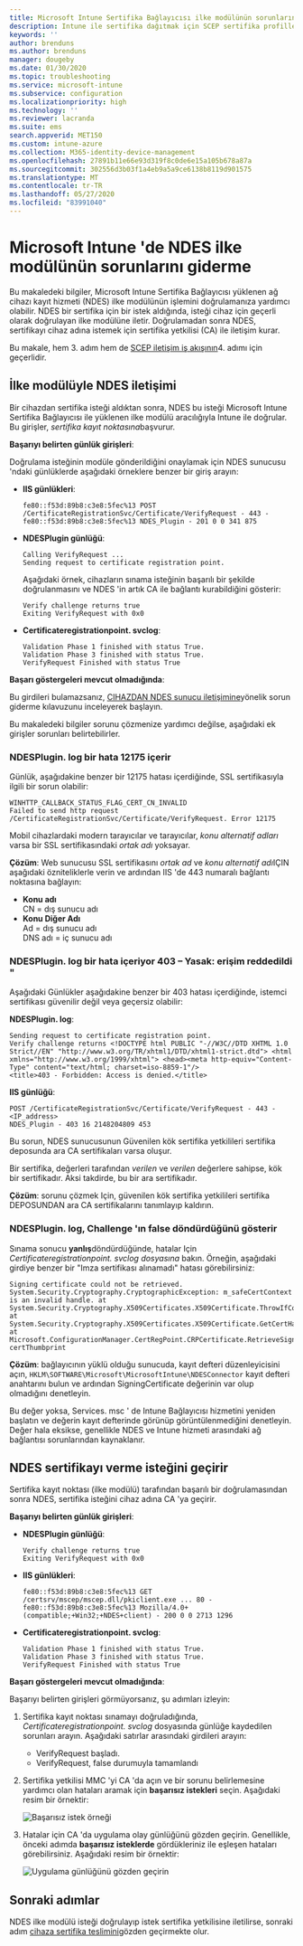 ```yaml
---
title: Microsoft Intune Sertifika Bağlayıcısı ilke modülünün sorunlarını giderme | Microsoft Docs
description: Intune ile sertifika dağıtmak için SCEP sertifika profillerini kullandığınızda modül bir sertifika isteğini işlediğinde, NDES ilke modülünün işleminde sorun giderin.
keywords: ''
author: brenduns
ms.author: brenduns
manager: dougeby
ms.date: 01/30/2020
ms.topic: troubleshooting
ms.service: microsoft-intune
ms.subservice: configuration
ms.localizationpriority: high
ms.technology: ''
ms.reviewer: lacranda
ms.suite: ems
search.appverid: MET150
ms.custom: intune-azure
ms.collection: M365-identity-device-management
ms.openlocfilehash: 27891b11e66e93d319f8c0de6e15a105b678a87a
ms.sourcegitcommit: 302556d3b03f1a4eb9a5a9ce6138b8119d901575
ms.translationtype: MT
ms.contentlocale: tr-TR
ms.lasthandoff: 05/27/2020
ms.locfileid: "83991040"
---
```

# <a name="troubleshoot-the-ndes-policy-module-in-microsoft-intune"></a>Microsoft Intune 'de NDES ilke modülünün sorunlarını giderme

Bu makaledeki bilgiler, Microsoft Intune Sertifika Bağlayıcısı yüklenen ağ cihazı kayıt hizmeti (NDES) ilke modülünün işlemini doğrulamanıza yardımcı olabilir. NDES bir sertifika için bir istek aldığında, isteği cihaz için geçerli olarak doğrulayan ilke modülüne iletir. Doğrulamadan sonra NDES, sertifikayı cihaz adına istemek için sertifika yetkilisi (CA) ile iletişim kurar.

Bu makale, hem 3. adım hem de [SCEP iletişim iş akışının](troubleshoot-scep-certificate-profiles.md)4. adımı için geçerlidir.

## <a name="ndes-communication-to-the-policy-module"></a>İlke modülüyle NDES iletişimi

Bir cihazdan sertifika isteği aldıktan sonra, NDES bu isteği Microsoft Intune Sertifika Bağlayıcısı ile yüklenen ilke modülü aracılığıyla Intune ile doğrular. Bu girişler, *sertifika kayıt noktasına*başvurur.

**Başarıyı belirten günlük girişleri**:

Doğrulama isteğinin modüle gönderildiğini onaylamak için NDES sunucusu 'ndaki günlüklerde aşağıdaki örneklere benzer bir giriş arayın:

- **IIS günlükleri**:

  ```
  fe80::f53d:89b8:c3e8:5fec%13 POST /CertificateRegistrationSvc/Certificate/VerifyRequest - 443 - 
  fe80::f53d:89b8:c3e8:5fec%13 NDES_Plugin - 201 0 0 341 875
  ```

- **NDESPlugin günlüğü**:

  ```
  Calling VerifyRequest ...  
  Sending request to certificate registration point.
  ```

  Aşağıdaki örnek, cihazların sınama isteğinin başarılı bir şekilde doğrulanmasını ve NDES 'in artık CA ile bağlantı kurabildiğini gösterir:

  ```
  Verify challenge returns true
  Exiting VerifyRequest with 0x0
  ```

- **Certificateregistrationpoint. svclog**:

  `Validation Phase 1 finished with status True.`  
  `Validation Phase 3 finished with status True.`  
  `VerifyRequest Finished with status True`


**Başarı göstergeleri mevcut olmadığında**:

Bu girdileri bulamazsanız, [CIHAZDAN NDES sunucu iletişimine](troubleshoot-scep-certificate-device-to-ndes.md#troubleshoot-common-errors)yönelik sorun giderme kılavuzunu inceleyerek başlayın.

Bu makaledeki bilgiler sorunu çözmenize yardımcı değilse, aşağıdaki ek girişler sorunları belirtebilirler.

### <a name="ndespluginlog-contains-an-error-12175"></a>NDESPlugin. log bir hata 12175 içerir

Günlük, aşağıdakine benzer bir 12175 hatası içerdiğinde, SSL sertifikasıyla ilgili bir sorun olabilir:

```
WINHTTP_CALLBACK_STATUS_FLAG_CERT_CN_INVALID
Failed to send http request /CertificateRegistrationSvc/Certificate/VerifyRequest. Error 12175
```

Mobil cihazlardaki modern tarayıcılar ve tarayıcılar, *konu alternatif adları* varsa bir SSL sertifikasındaki *ortak adı* yoksayar.

**Çözüm**: Web sunucusu SSL sertifikasını *ortak ad* ve *konu alternatif adı*IÇIN aşağıdaki özniteliklerle verin ve ardından IIS 'de 443 numaralı bağlantı noktasına bağlayın:

  - **Konu adı**  
    CN = dış sunucu adı
  - **Konu Diğer Adı**  
     Ad = dış sunucu adı  
     DNS adı = iç sunucu adı

### <a name="ndespluginlog-contains-an-error-403--forbidden-access-is-denied"></a>NDESPlugin. log bir hata içeriyor 403 – Yasak: erişim reddedildi "

Aşağıdaki Günlükler aşağıdakine benzer bir 403 hatası içerdiğinde, istemci sertifikası güvenilir değil veya geçersiz olabilir:

**NDESPlugin. log**:

```
Sending request to certificate registration point.
Verify challenge returns <!DOCTYPE html PUBLIC "-//W3C//DTD XHTML 1.0 Strict//EN" "http://www.w3.org/TR/xhtml1/DTD/xhtml1-strict.dtd"> <html xmlns="http://www.w3.org/1999/xhtml"> <head><meta http-equiv="Content-Type" content="text/html; charset=iso-8859-1"/>
<title>403 - Forbidden: Access is denied.</title>
```

**IIS günlüğü**:

```
POST /CertificateRegistrationSvc/Certificate/VerifyRequest - 443 -<IP_address>
NDES_Plugin - 403 16 2148204809 453  
```

Bu sorun, NDES sunucusunun Güvenilen kök sertifika yetkilileri sertifika deposunda ara CA sertifikaları varsa oluşur.

Bir sertifika, değerleri tarafından *verilen* ve *verilen* değerlere sahipse, kök bir sertifikadır. Aksi takdirde, bu bir ara sertifikadır.

**Çözüm**: sorunu çözmek Için, güvenilen kök sertifika yetkilileri sertifika DEPOSUNDAN ara CA sertifikalarını tanımlayıp kaldırın.

### <a name="ndespluginlog-indicates-the-challenge-returns-false"></a>NDESPlugin. log, Challenge 'ın false döndürdüğünü gösterir

Sınama sonucu **yanlış**döndürdüğünde, hatalar Için *Certificateregistrationpoint. svclog dosyasına* bakın. Örneğin, aşağıdaki girdiye benzer bir "Imza sertifikası alınamadı" hatası görebilirsiniz:

```
Signing certificate could not be retrieved. System.Security.Cryptography.CryptographicException: m_safeCertContext is an invalid handle. at System.Security.Cryptography.X509Certificates.X509Certificate.ThrowIfContextInvalid() at System.Security.Cryptography.X509Certificates.X509Certificate.GetCertHashString() at Microsoft.ConfigurationManager.CertRegPoint.CRPCertificate.RetrieveSigningCert(String certThumbprint
```

**Çözüm**: bağlayıcının yüklü olduğu sunucuda, kayıt defteri düzenleyicisini açın, `HKLM\SOFTWARE\Microsoft\MicrosoftIntune\NDESConnector` kayıt defteri anahtarını bulun ve ardından SigningCertificate değerinin var olup olmadığını denetleyin.

Bu değer yoksa, Services. msc ' de Intune Bağlayıcısı hizmetini yeniden başlatın ve değerin kayıt defterinde görünüp görüntülenmediğini denetleyin. Değer hala eksikse, genellikle NDES ve Intune hizmeti arasındaki ağ bağlantısı sorunlarından kaynaklanır.

## <a name="ndes-passes-the-request-to-issue-the-certificate"></a>NDES sertifikayı verme isteğini geçirir

Sertifika kayıt noktası (ilke modülü) tarafından başarılı bir doğrulamasından sonra NDES, sertifika isteğini cihaz adına CA 'ya geçirir.

**Başarıyı belirten günlük girişleri**:

- **NDESPlugin günlüğü**:

  ```
  Verify challenge returns true
  Exiting VerifyRequest with 0x0
  ```

- **IIS günlükleri**:

  ```
  fe80::f53d:89b8:c3e8:5fec%13 GET /certsrv/mscep/mscep.dll/pkiclient.exe ... 80 - 
  fe80::f53d:89b8:c3e8:5fec%13 Mozilla/4.0+(compatible;+Win32;+NDES+client) - 200 0 0 2713 1296
  ```

- **Certificateregistrationpoint. svclog**:

  `Validation Phase 1 finished with status True.`  
  `Validation Phase 3 finished with status True.`  
  `VerifyRequest Finished with status True`

**Başarı göstergeleri mevcut olmadığında**:

Başarıyı belirten girişleri görmüyorsanız, şu adımları izleyin:

1. Sertifika kayıt noktası sınamayı doğruladığında, *Certificateregistrationpoint. svclog* dosyasında günlüğe kaydedilen sorunları arayın. Aşağıdaki satırlar arasındaki girdileri arayın:

   - VerifyRequest başladı.
   - VerifyRequest, false durumuyla tamamlandı

2. Sertifika yetkilisi MMC 'yi CA 'da açın ve bir sorunu belirlemesine yardımcı olan hataları aramak için **başarısız istekleri** seçin. Aşağıdaki resim bir örnektir:

   ![Başarısız istek örneği](../protect/media/troubleshoot-scep-certificate-ndes-policy-module/failed-requests.png)

3. Hatalar için CA 'da uygulama olay günlüğünü gözden geçirin. Genellikle, önceki adımda **başarısız isteklerde** gördükleriniz ile eşleşen hataları görebilirsiniz. Aşağıdaki resim bir örnektir:

   ![Uygulama günlüğünü gözden geçirin](../protect/media/troubleshoot-scep-certificate-ndes-policy-module/application-log-errors.png)

## <a name="next-steps"></a>Sonraki adımlar

NDES ilke modülü isteği doğrulayıp istek sertifika yetkilisine iletilirse, sonraki adım [cihaza sertifika teslimini](troubleshoot-scep-certificate-delivery.md)gözden geçirmekte olur.
